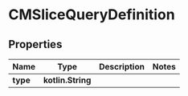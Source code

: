 
# CMSliceQueryDefinition

## Properties
Name | Type | Description | Notes
------------ | ------------- | ------------- | -------------
**type** | **kotlin.String** |  | 



